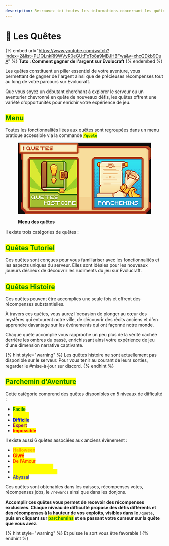 ```yaml
---
description: Retrouvez ici toutes les informations concernant les quêtes
---
```


# 📜 Les Quêtes

{% embed url="https://www.youtube.com/watch?index=2&list=PL1QLnkRl9WVyR0eGUtFoTo8a9MBJHBFwa&v=xhcQDkb9DuA" %}
**Tuto : Comment gagner de l'argent sur Evolucraft**
{% endembed %}

Les quêtes constituent un pilier essentiel de votre aventure, vous permettant de gagner de l'argent ainsi que de précieuses récompenses tout au long de votre parcours sur Evolucraft.

Que vous soyez un débutant cherchant à explorer le serveur ou un aventurier chevronné en quête de nouveaux défis, les quêtes offrent une variété d'opportunités pour enrichir votre expérience de jeu.

## <mark style="color:green;">Menu</mark>

Toutes les fonctionnalités liées aux quêtes sont regroupées dans un menu pratique accessible via la commande <mark style="color:green;">**`/quete`**</mark>

<figure><img src="../.gitbook/assets/Menu/Quest.png" alt=""><figcaption><p><strong>Menu des quêtes</strong></p></figcaption></figure>

Il existe trois catégories de quêtes :

## <mark style="color:green;">**Quêtes Tutoriel**</mark>

Ces quêtes sont conçues pour vous familiariser avec les fonctionnalités et les aspects uniques du serveur. Elles sont idéales pour les nouveaux joueurs désireux de découvrir les rudiments du jeu sur Evolucraft.

## <mark style="color:green;">**Quêtes Histoire**</mark>

Ces quêtes peuvent être accomplies une seule fois et offrent des récompenses substantielles.

À travers ces quêtes, vous aurez l'occasion de plonger au cœur des mystères qui entourent notre ville, de découvrir des récits anciens et d'en apprendre davantage sur les événements qui ont façonné notre monde.&#x20;

Chaque quête accomplie vous rapproche un peu plus de la vérité cachée derrière les ombres du passé, enrichissant ainsi votre expérience de jeu d'une dimension narrative captivante.

{% hint style="warning" %}
Les quêtes histoire ne sont actuellement pas disponible sur le serveur. Pour vous tenir au courant de leurs sorties, regarder le #mise-à-jour sur discord.
{% endhint %}

## <mark style="color:green;">**Parchemin d'Aventure**</mark>

Cette catégorie comprend des quêtes disponibles en 5 niveaux de difficulté :&#x20;

* <mark style="color:green;">**Facile**</mark>
* <mark style="color:yellow;">**Avancé**</mark>
* <mark style="color:blue;">**Difficile**</mark>
* <mark style="color:purple;">**Expert**</mark>
* <mark style="color:red;">**Impossible**</mark>

Il existe aussi 6 quêtes associées aux anciens évènement :&#x20;

* <mark style="color:orange;">**Halloween**</mark>
* <mark style="color:red;">**Givré**</mark>
* <mark style="color:red;">De l'Amour</mark>
* <mark style="color:yellow;">Terrier du Roi Lapin</mark>
* <mark style="color:yellow;">Fabrique de Chocolat</mark>
* <mark style="color:blue;">Abyssal</mark>


Ces quêtes sont obtenables dans les caisses, récompenses votes, récompenses jobs, le `/rewards` ainsi que dans les donjons.&#x20;

**Accomplir ces quêtes vous permet de recevoir des récompenses exclusives. Chaque niveau de difficulté propose des défis différents et des récompenses à la hauteur de vos exploits, visibles dans le <mark style="color:green;">**`/quete`**</mark>, puis en cliquant sur <mark style="color:green;">**parchemins**</mark> et en passant votre curseur sur la quête que vous avez.**

{% hint style="warning" %}
Et puisse le sort vous être favorable !
{% endhint %}
